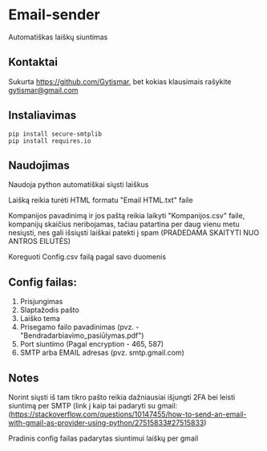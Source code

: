 # Email-sender
Automatiškas laiškų siuntimas

## Kontaktai
Sukurta https://github.com/Gytismar, bet kokias klausimais rašykite gytismar@gmail.com

## Instaliavimas
```
pip install secure-smtplib
pip install requires.io
```

## Naudojimas
Naudoja python automatiškai siųsti laiškus

Laišką reikia turėti HTML formatu "Email HTML.txt" faile

Kompanijos pavadinimą ir jos paštą reikia laikyti "Kompanijos.csv" faile, kompanijų skaičius neribojamas, tačiau patartina per daug vienu metu nesiųsti, nes gali išsiųsti laiškai patekti į spam (PRADEDAMA SKAITYTI NUO ANTROS EILUTĖS)

Koreguoti Config.csv failą pagal savo duomenis

## Config failas:
1. Prisjungimas
2. Slaptažodis pašto
3. Laiško tema
4. Prisegamo failo pavadinimas (pvz. - "Bendradarbiavimo_pasiūlymas.pdf")
5. Port siuntimo (Pagal encryption - 465, 587)
6. SMTP arba EMAIL adresas (pvz. smtp.gmail.com)

## Notes
Norint siųsti iš tam tikro pašto reikia dažniausiai išjungti 2FA bei leisti siuntimą per SMTP (link į kaip tai padaryti su gmail: (https://stackoverflow.com/questions/10147455/how-to-send-an-email-with-gmail-as-provider-using-python/27515833#27515833)

Pradinis config failas padarytas siuntimui laiškų per gmail
